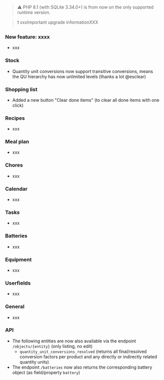 > ⚠️ PHP 8.1 (with SQLite 3.34.0+) is from now on the only supported runtime version.

> ❗ xxxImportant upgrade informationXXX

### New feature: xxxx

- xxx

### Stock

- Quantity unit conversions now support transitive conversions, means the QU hierarchy has now unlimited levels (thanks a lot @esclear)

### Shopping list

- Added a new button "Clear done items" (to clear all done items with one click)

### Recipes

- xxx

### Meal plan

- xxx

### Chores

- xxx

### Calendar

- xxx

### Tasks

- xxx

### Batteries

- xxx

### Equipment

- xxx

### Userfields

- xxx

### General

- xxx

### API

- The following entities are now also available via the endpoint `/objects/{entity}` (only listing, no edit)
  - `quantity_unit_conversions_resolved` (returns all final/resolved conversion factors per product and any directly or indirectly related quantity units)
- The endpoint `/batteries` now also returns the corresponding battery object (as field/property `battery`)

